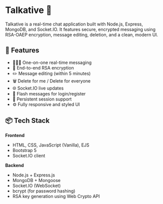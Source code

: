 # Talkative 💬

Talkative is a real-time chat application built with Node.js, Express, MongoDB, and Socket.IO. It features secure, encrypted messaging using RSA-OAEP encryption, message editing, deletion, and a clean, modern UI.

## 🔐 Features

- 🧑‍🤝‍🧑 One-on-one real-time messaging
- 🔐 End-to-end RSA encryption
- ✏️ Message editing (within 5 minutes)
- 🗑️ Delete for me / Delete for everyone
- 🌐 Socket.IO live updates
- 👤 Flash messages for login/register
- 🧭 Persistent session support
- ⚙️ Fully responsive and styled UI

## 📦 Tech Stack

**Frontend**
- HTML, CSS, JavaScript (Vanilla), EJS
- Bootstrap 5
- Socket.IO client

**Backend**
- Node.js + Express.js
- MongoDB + Mongoose
- Socket.IO (WebSocket)
- bcrypt (for password hashing)
- RSA key generation using Web Crypto API
